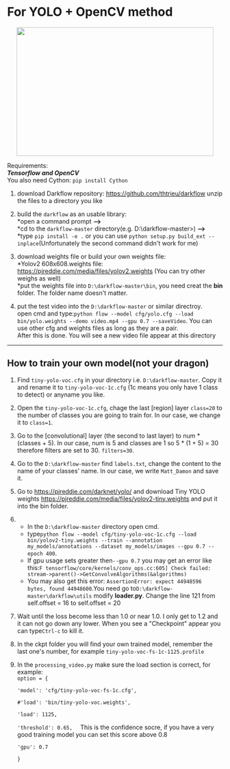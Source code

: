 For YOLO + OpenCV method
======
<p align="center">
  <img width="460" height="300" src="https://user-images.githubusercontent.com/8333665/38775463-38e9e824-4051-11e8-9e32-33bdfb890508.gif">
</p>

Requirements:  
***Tensorflow and OpenCV***  
You also need Cython: `pip install Cython`  
1. download Darkflow repository: https://github.com/thtrieu/darkflow unzip the files to a directory you like  
2. build the `darkflow` as an usable library:   
        *open a command prompt **-->**  
        *cd to the `darkflow-master` directory(e.g. D:\darkflow-master>) **-->**  
        *type `pip install -e .` or you can use `python setup.py build_ext --inplace`(Unfortunately the second command didn't work for me)  
3. download weights file or build your own weights file:  
  *Yolov2 608x608.weights file: https://pjreddie.com/media/files/yolov2.weights (You can try other weighs as well)  
  *put the weights file into `D:\darkflow-master\bin`, you need creat the **bin** folder. The folder name doesn't matter.  
  
4. put the test video into the `D:\darkflow-master` or similar directroy.  
    open cmd and type:`python flow --model cfg/yolo.cfg --load bin/yolo.weights --demo video.mp4 --gpu 0.7 --saveVideo`.
     You can use other cfg and weights files as long as they are a pair.  
    After this is done. You will see a new video file appear at this directory
  
---
## How to train your own model(not your dragon)

1. Find `tiny-yolo-voc.cfg` in your directory i.e. `D:\darkflow-master`. Copy it and rename it to `tiny-yolo-voc-1c.cfg` (1c means you only have 1 class to detect) or anyname you like.  

2. Open the `tiny-yolo-voc-1c.cfg`, chage the last [region] layer `class=20` to the number of classes you are going to train for. In our case, we change it to `class=1`.  

3. Go to the [convolutional] layer (the second to last layer) to num * (classes + 5). In our case, num is 5 and classes are 1 so 5 * (1 + 5) = 30 therefore filters are set to 30. `filters=30`.  

4. Go to the `D:\darkflow-master` find `labels.txt`, change the content to the name of your classes' name. 
In our case, we write `Matt_Damon` and save it.  

5. Go to https://pjreddie.com/darknet/yolo/ and download Tiny YOLO weights https://pjreddie.com/media/files/yolov2-tiny.weights
and put it into the bin folder.

6. * In the `D:\darkflow-master` directory open cmd.  
   * type`python flow --model cfg/tiny-yolo-voc-1c.cfg --load bin/yolov2-tiny.weights --train --annotation my_models/annotations --dataset my_models/images --gpu 0.7 --epoch 400`.  
   * If gpu usage sets greater then`--gpu 0.7` you may get an error like this:`F tensorflow/core/kernels/conv_ops.cc:605] Check failed: stream->parent()->GetConvolveAlgorithms(&algorithms)`  
   * You may also get this error: `AssertionError: expect 44948596 bytes, found 44948600`.You need go to`D:\darkflow-master\darkflow\utils`
   modify **loader.py**. Change the line 121 from self.offset = 16 to self.offset = 20

7. Wait until the loss become less than 1.0 or near 1.0. I only get to 1.2 and it can not go down any lower. When you see a "Checkpoint" appear you can type`Ctrl-c` to kill it.  

8. In the ckpt folder you will find your own trained model, remember the last one's number, for example `tiny-yolo-voc-fs-1c-1125.profile`  

9. In the `processing_video.py` make sure the load section is correct, for example:  
    `option = {  `
    
    `'model': 'cfg/tiny-yolo-voc-fs-1c.cfg',  `
    
    `#'load': 'bin/tiny-yolo-voc.weights',  `
    
    `'load': 1125,  ` 
    
    `'threshold': 0.65,  ` This is the confidence socre, if you have a very good training model you can set this score above 0.8
    
    `'gpu': 0.7  `
    
    `}`  
    
